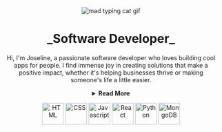 
<div align='center'>
  <img src='https://68.media.tumblr.com/fe195e9db7b66a729194a43370a21795/tumblr_oja6h1f90C1rzss56o1_500.gif' alt='mad typing cat gif'>
<h1 font=italic> _Software Developer_ </h1>
</div>
<div align='center'>
<p> Hi, I'm Joseline, a passionate software developer who loves building cool apps for people. I find immense joy in creating solutions that make a positive impact, whether it's helping businesses thrive or making someone's life a little easier.</p>
  <details>
      <summary><strong> Read More </strong></summary>
  <p>🎓 I graduated from General Assembly, where I had the privilege of learning from some amazing individuals with crazy skills, enabling me to lay a solid foundation for my developer career.</p>
  <p> ✨ I thrive on connecting with like-minded individuals to build remarkable projects together.
Join me on my coding adventure, where we can unleash our creativity, tackle challenges, and make a difference in the lives of others. Let's connect! Together, we can achieve great things!</p>
      </details>
</div>

<div align='center'>
  <p>
   <img src='https://upload.wikimedia.org/wikipedia/commons/thumb/3/38/HTML5_Badge.svg/800px-HTML5_Badge.svg.png' alt='HTML' width='50' height='50' >
   <img src='https://upload.wikimedia.org/wikipedia/commons/thumb/6/62/CSS3_logo.svg/800px-CSS3_logo.svg.png' alt='CSS' width='50' height='50'>
   <img src='https://upload.wikimedia.org/wikipedia/commons/thumb/6/6a/JavaScript-logo.png/800px-JavaScript-logo.png' alt='Javascript' width='50' height='50'>
   <img src='https://camo.githubusercontent.com/258e4f46e082ec3dcfa3c4a90970a3d69d992c78c977ba7e0dd47b100a66f6f2/68747470733a2f2f63646e2e737667706f726e2e636f6d2f6c6f676f732f72656163742e737667' alt='React' width='50' height='50'>
   <img src='https://upload.wikimedia.org/wikipedia/commons/thumb/c/c3/Python-logo-notext.svg/1869px-Python-logo-notext.svg.png' alt='Python' width='50' height='50'>
   <img src='https://seeklogo.com/images/M/mongodb-logo-D13D67C930-seeklogo.com.png' alt='MongoDB' width='50' height='50'>
  </p>
  
</div>
